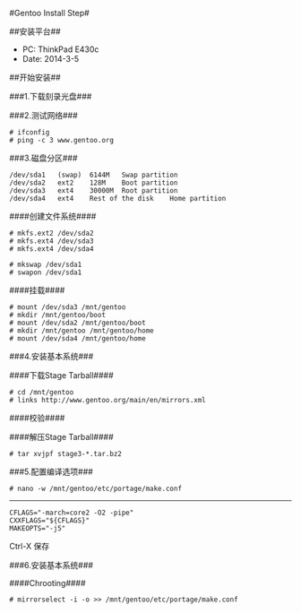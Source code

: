#Gentoo Install Step#

##安装平台##
* PC: ThinkPad E430c
* Date: 2014-3-5

##开始安装##

###1.下载刻录光盘###

###2.测试网络###

    # ifconfig
    # ping -c 3 www.gentoo.org

###3.磁盘分区###

    /dev/sda1	(swap)	6144M	Swap partition
    /dev/sda2	ext2	128M	Boot partition
    /dev/sda3	ext4	30000M  Root partition
    /dev/sda4	ext4	Rest of the disk	Home partition
    
####创建文件系统####

    # mkfs.ext2 /dev/sda2
    # mkfs.ext4 /dev/sda3
    # mkfs.ext4 /dev/sda4
 
    # mkswap /dev/sda1
    # swapon /dev/sda1
    
####挂载####

    # mount /dev/sda3 /mnt/gentoo
    # mkdir /mnt/gentoo/boot
    # mount /dev/sda2 /mnt/gentoo/boot
    # mkdir /mnt/gentoo /mnt/gentoo/home
    # mount /dev/sda4 /mnt/gentoo/home

###4.安装基本系统###

####下载Stage Tarball####

    # cd /mnt/gentoo
    # links http://www.gentoo.org/main/en/mirrors.xml
    
####校验####

####解压Stage Tarball####

    # tar xvjpf stage3-*.tar.bz2

###5.配置编译选项###

    # nano -w /mnt/gentoo/etc/portage/make.conf
---
    CFLAGS="-march=core2 -O2 -pipe"
    CXXFLAGS="${CFLAGS}"
    MAKEOPTS="-j5"
    
Ctrl-X 保存

###6.安装基本系统###

####Chrooting####

    # mirrorselect -i -o >> /mnt/gentoo/etc/portage/make.conf